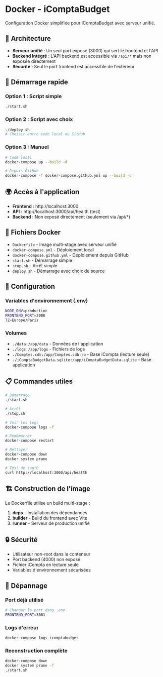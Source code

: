 # Docker - iComptaBudget

Configuration Docker simplifiée pour iComptaBudget avec serveur unifié.

## 🎯 Architecture

- **Serveur unifié** : Un seul port exposé (3000) qui sert le frontend et l'API
- **Backend intégré** : L'API backend est accessible via `/api/*` mais non exposée directement
- **Sécurité** : Seul le port frontend est accessible de l'extérieur

## 🚀 Démarrage rapide

### Option 1 : Script simple
```bash
./start.sh
```

### Option 2 : Script avec choix
```bash
./deploy.sh
# Choisir entre code local ou GitHub
```

### Option 3 : Manuel
```bash
# Code local
docker-compose up --build -d

# Depuis GitHub
docker-compose -f docker-compose.github.yml up --build -d
```

## 🌍 Accès à l'application

- **Frontend** : http://localhost:3000
- **API** : http://localhost:3000/api/health (test)
- **Backend** : Non exposé directement (seulement via /api/*)

## 📁 Fichiers Docker

- `Dockerfile` - Image multi-stage avec serveur unifié
- `docker-compose.yml` - Déploiement local
- `docker-compose.github.yml` - Déploiement depuis GitHub
- `start.sh` - Démarrage simple
- `stop.sh` - Arrêt simple
- `deploy.sh` - Démarrage avec choix de source

## 🔧 Configuration

### Variables d'environnement (.env)
```bash
NODE_ENV=production
FRONTEND_PORT=3000
TZ=Europe/Paris
```

### Volumes
- `./data:/app/data` - Données de l'application
- `./logs:/app/logs` - Fichiers de logs
- `./Comptes.cdb:/app/Comptes.cdb:ro` - Base iCompta (lecture seule)
- `./iComptaBudgetData.sqlite:/app/iComptaBudgetData.sqlite` - Base application

## 📋 Commandes utiles

```bash
# Démarrage
./start.sh

# Arrêt
./stop.sh

# Voir les logs
docker-compose logs -f

# Redémarrer
docker-compose restart

# Nettoyer
docker-compose down
docker system prune

# Test de santé
curl http://localhost:3000/api/health
```

## 🏗️ Construction de l'image

Le Dockerfile utilise un build multi-stage :
1. **deps** - Installation des dépendances
2. **builder** - Build du frontend avec Vite
3. **runner** - Serveur de production unifié

## 🔒 Sécurité

- Utilisateur non-root dans le conteneur
- Port backend (4000) non exposé
- Fichier iCompta en lecture seule
- Variables d'environnement sécurisées

## 🐛 Dépannage

### Port déjà utilisé
```bash
# Changer le port dans .env
FRONTEND_PORT=3001
```

### Logs d'erreur
```bash
docker-compose logs icomptabudget
```

### Reconstruction complète
```bash
docker-compose down
docker system prune -f
./start.sh
```
